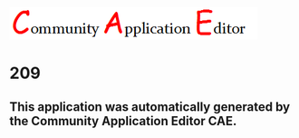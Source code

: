 ![CAE](https://github.com/CAETESTRWTH/CAE-Deployment-Temp/blob/master/img/logo.png)  

209
===================


This application was automatically generated by the Community Application Editor CAE.  
---------------
